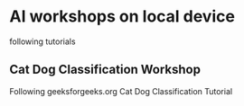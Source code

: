 # AI workshops on local device
following tutorials

## Cat Dog Classification Workshop
 Following geeksforgeeks.org Cat Dog Classification Tutorial
